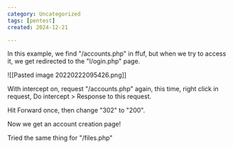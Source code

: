 ```yaml
---
category: Uncategorized
tags: [pentest]
created: 2024-12-21

---
```

In this example, we find "/accounts.php" in ffuf, but when we try to access it, we get redirected to the "l/ogin.php" page.

![[Pasted image 20220222095426.png]]

With intercept on, request "/accounts.php" again, this time, right click in request, Do intercept > Response to this request.

Hit Forward once, then change "302" to "200".

Now we get an account creation page!

Tried the same thing for "/files.php"
